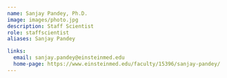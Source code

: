 ```yaml
---
name: Sanjay Pandey, Ph.D.
image: images/photo.jpg
description: Staff Scientist
role: staffscientist
aliases: Sanjay Pandey

links:
  email: sanjay.pandey@einsteinmed.edu
  home-page: https://www.einsteinmed.edu/faculty/15396/sanjay-pandey/
---
```


